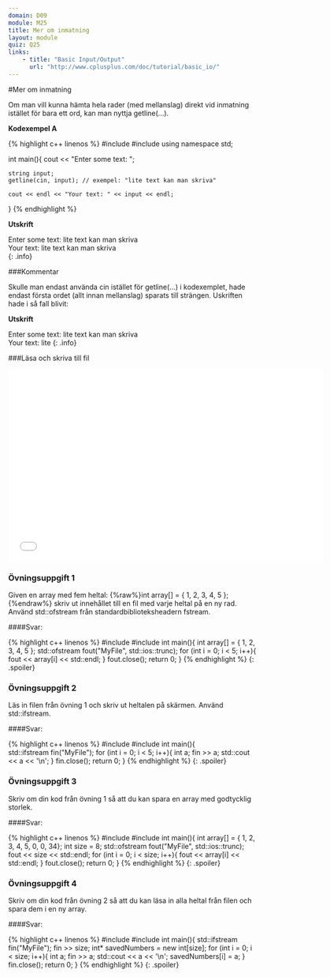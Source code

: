 ```yaml
---
domain: D09
module: M25
title: Mer om inmatning
layout: module
quiz: Q25
links:
    - title: "Basic Input/Output"
      url: "http://www.cplusplus.com/doc/tutorial/basic_io/"
---
```


#Mer om inmatning

Om man vill kunna hämta hela rader (med mellanslag) direkt vid inmatning istället för bara ett ord, kan man nyttja getline(...).

__Kodexempel A__

{% highlight c++ linenos %}
    #include <iostream>
#include <string>
using namespace std;
 
int main(){
    cout << "Enter some text: ";
     
    string input;
    getline(cin, input); // exempel: "lite text kan man skriva"
     
    cout << endl << "Your text: " << input << endl;
}
{% endhighlight %}

__Utskrift__

Enter some text: lite text kan man skriva  
Your text: lite text kan man skriva  
{: .info}

###Kommentar

Skulle man endast använda cin istället för getline(...) i kodexemplet, hade endast första ordet (allt innan mellanslag) sparats till strängen. Uskriften hade i så fall blivit:

__Utskrift__

Enter some text: lite text kan man skriva  
Your text: lite
{: .info}

###Läsa och skriva till fil
<iframe width="640" height="390" src="//www.youtube.com/embed/Iho2EdJgusQ" frameborder="0" allowfullscreen></iframe>

### Övningsuppgift 1

Given en array med fem heltal: {%raw%}int array[] = { 1, 2, 3, 4, 5 };{%endraw%} skriv ut innehållet till en fil med varje heltal på en ny rad. Använd std::ofstream från standardbiblioteksheadern fstream.

####Svar:

{% highlight c++ linenos %}
#include 
#include 
int main(){
   int array[] = { 1, 2, 3, 4, 5 };
   std::ofstream fout("MyFile", std::ios::trunc);
   for (int i = 0; i < 5; i++){
     fout << array[i] << std::endl;
   }
   fout.close();
   return 0;
}
{% endhighlight %}
{: .spoiler}

### Övningsuppgift 2

Läs in filen från övning 1 och skriv ut heltalen på skärmen. Använd std::ifstream. 

####Svar:

{% highlight c++ linenos %}
#include #include int main(){    
   std::ifstream fin("MyFile");
   for (int i = 0; i < 5; i++){
     int a;
     fin >> a;
     std::cout << a << '\n';
  }
  fin.close();
return 0;
}
{% endhighlight %}
{: .spoiler}

### Övningsuppgift 3

Skriv om din kod från övning 1 så att du kan spara en array med godtycklig storlek. 

####Svar:

{% highlight c++ linenos %}
#include 
#include 
int main(){
   int array[] = { 1, 2, 3, 4, 5, 0, 0, 34};
   int size = 8;
   std::ofstream fout("MyFile", std::ios::trunc);
   fout << size << std::endl;
   for (int i = 0; i < size; i++){
     fout << array[i] << std::endl;
  }
   fout.close();
  return 0;
}
{% endhighlight %}
{: .spoiler}

### Övningsuppgift 4

Skriv om din kod från övning 2 så att du kan läsa in alla heltal från filen och spara dem i en ny array. 

####Svar:

{% highlight c++ linenos %}
#include 
#include 
int main(){
  std::ifstream fin("MyFile");
  fin >> size;
  int* savedNumbers = new int[size];
  for (int i = 0; i < size; i++){
    int a;
    fin >> a;
    std::cout << a << '\n';
    savedNumbers[i] = a;
  }
  fin.close();
  return 0;
}
{% endhighlight %}
{: .spoiler}
